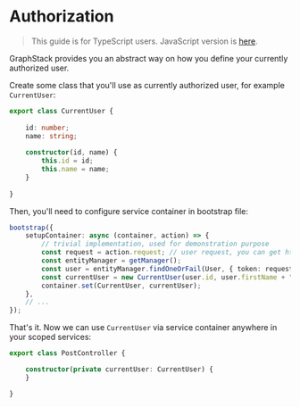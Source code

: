 # Authorization

> This guide is for TypeScript users. JavaScript version is [here](../javascript/authorization.md).

GraphStack provides you an abstract way on how you define your currently authorized user.

Create some class that you'll use as currently authorized user, for example `CurrentUser`:

```typescript
export class CurrentUser {
    
    id: number;
    name: string;
    
    constructor(id, name) {
        this.id = id;
        this.name = name;
    }
    
}
```

Then, you'll need to configure service container in bootstrap file:

```typescript
bootstrap({
    setupContainer: async (container, action) => {
        // trivial implementation, used for demonstration purpose
        const request = action.request; // user request, you can get http headers from it
        const entityManager = getManager();
        const user = entityManager.findOneOrFail(User, { token: request.headers.token });
        const currentUser = new CurrentUser(user.id, user.firstName + " " + user.lastName);
        container.set(CurrentUser, currentUser);
    },
    // ...
});
```

That's it. Now we can use `CurrentUser` via service container anywhere in your scoped services:

```typescript
export class PostController {

    constructor(private currentUser: CurrentUser) {
    }

}
```
